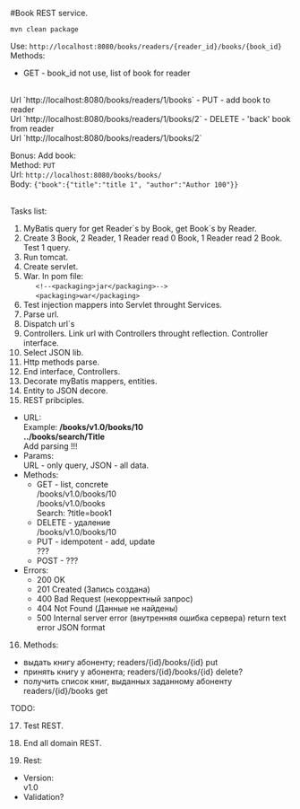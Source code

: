 #Book REST service.

`mvn clean package`

Use:
`http://localhost:8080/books/readers/{reader_id}/books/{book_id}`
<br/>
Methods:
<br/>
- GET - book_id not use, list of book for reader
<br/>
Url `http://localhost:8080/books/readers/1/books`
- PUT - add book to reader
<br/>
Url `http://localhost:8080/books/readers/1/books/2`
- DELETE - 'back' book from reader
<br/>
Url `http://localhost:8080/books/readers/1/books/2`

Bonus:
Add book:
<br/>
Method: `PUT`
<br/>
Url: `http://localhost:8080/books/books/`
<br/>
Body: `{"book":{"title":"title 1", "author":"Author 100"}}`


<br/>
Tasks list:

1. MyBatis query for get Reader\`s by Book, get Book`s by Reader.
2. Create 3 Book, 2 Reader, 1 Reader read 0 Book, 1 Reader read 2 Book. Test 1 query. 
3. Run tomcat.
4. Create servlet.
5. War.
In pom file: <br/>
`	<!--<packaging>jar</packaging>-->`<br/>
`	<packaging>war</packaging>`
6. Test injection mappers into Servlet throught Services.
7. Parse url.
8. Dispatch url\`s
9. Controllers. Link url with Controllers throught reflection.
Controller interface.
10. Select JSON lib.
11. Http methods parse.
12. End interface, Controllers.
13. Decorate myBatis mappers, entities.
14. Entity to JSON decore.
15. REST pribciples.
- URL:<br/>
Example: **/books/v1.0/books/10** <br/>
**../books/search/Title** <br/>
Add parsing !!!
- Params:<br/>
URL - only query, JSON - all data.
- Methods:
  - GET - list, concrete<br/>
    /books/v1.0/books/10<br/>
    /books/v1.0/books<br/>
    Search: ?title=book1
  - DELETE - удаление<br/>
    /books/v1.0/books/10
  - PUT - idempotent - add, update<br/>
    ???
  - POST - ???
- Errors:
  - 200 OK
  - 201 Created (Запись создана)
  - 400 Bad Request (некорректный запрос)
  - 404 Not Found (Данные не найдены)
  - 500 Internal server error (внутренняя ошибка сервера)
  return text<br/>
  error JSON format
16. Methods:
- выдать книгу абоненту; readers/{id}/books/{id} put
- принять книгу у абонента; readers/{id}/books/{id} delete?
- получить список книг, выданных заданному абоненту readers/{id}/books get

TODO:

17. Test REST.
18. End all domain REST.

19. Rest:
- Version:<br/>
v1.0
- Validation?
